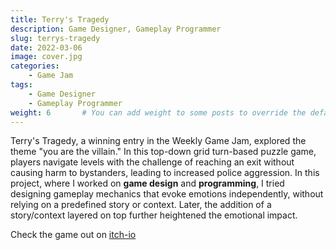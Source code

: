 ```yaml
---
title: Terry's Tragedy
description: Game Designer, Gameplay Programmer
slug: terrys-tragedy
date: 2022-03-06
image: cover.jpg
categories:
    - Game Jam
tags:
    - Game Designer
    - Gameplay Programmer
weight: 6       # You can add weight to some posts to override the default sorting (date descending)
---
```


Terry's Tragedy, a winning entry in the Weekly Game Jam, explored the theme "you are the villain." In this top-down grid turn-based puzzle game, players navigate levels with the challenge of reaching an exit without causing harm to bystanders, leading to increased police aggression. In this project, where I worked on **game design** and **programming**, I tried designing gameplay mechanics that evoke emotions independently, without relying on a predefined story or context. Later, the addition of a story/context layered on top further heightened the emotional impact.

Check the game out on [itch-io](https://nabonabo.itch.io/terrys-tragedy)

<!-- ![GIF 1](tt1.gif) ![GIF 2](tt2.gif) -->

